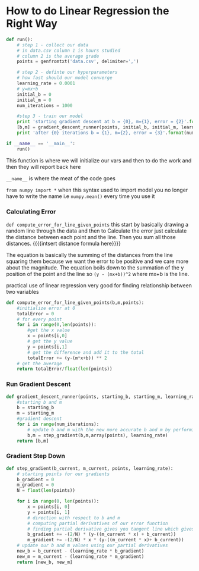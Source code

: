 # How to do Linear Regression the Right Way

``` python
def run():
    # step 1 - collect our data
    # in data.csv column 1 is hours studied
    # column 2 is the average grade
    points = genfromtxt('data.csv', delimiter=',')

    # step 2 - definte our hyperparameters
    # how fast should our model converge
    learning_rate = 0.0001
    # y=mx+b
    initial_b = 0
    initial_m = 0
    num_iterations = 1000

    #step 3 - train our model
    print 'starting gradient descent at b = {0}, m={1}, error = {2}'.format(initial_b,initial_m,compute_error_for_line_given_points(initial_b,initial_m,points))
    [b,m] = gradient_descent_runner(points, initial_b, initial_m, learning_rate, num_iterations)
    print 'after {0} iterations b = {1}, m={2}, error = {3}'.format(num_iterations,b,m,compute_error_for_line_given_points(b,m,points))

if __name__ == '__main__':
    run()

```
This function is where we will initialize our vars and then  to do the work and then they will report back here

`__name__` is where the meat of the code goes

`from numpy import *` when this syntax used to import model you no longer have
to write the name i.e `numpy.mean()` every time you use it

### Calculating Error
`def compute_error_for_line_given_points` this start by basically drawing a random line
through the data and then to Calculate the error just calculate the distance between
each point and the line.  Then you sum all those distances.  {{{{intsert distance formula here}}}}

The equation is basically the summing of the distances from the line squaring them because we want
the error to be positive and we care more about the magnitude.  The equation boils down to the
summation of the y position of the point and the line so `(y - (mx+b))^2` where mx+b is the line.

practical use of linear regression
very good for finding relationship between two variables

``` python
def compute_error_for_line_given_points(b,m,points):
    #initialize error at 0
    totalError = 0
    # for every point
    for i in range(0,len(points)):
        #get the x value
        x = points[i,0]
        # get the y value
        y = points[i,1]
        # get the difference and add it to the total
        totalError += (y-(m*x+b)) ** 2
    # get the average
    return totalError/float(len(points))
```

### Run Gradient Descent

``` python
def gradient_descent_runner(points, starting_b, starting_m, learning_rate, num_iterations):
    #starting b and m
    b = starting_b
    m = starting_m
    #gradient descent
    for i in range(num_iterations):
        # update b and m with the new more accurate b and m by performing gradient step
        b,m = step_gradient(b,m,array(points), learning_rate)
    return [b,m]
```

### Gradient Step Down

``` python
def step_gradient(b_current, m_current, points, learning_rate):
    # starting points for our gradients
    b_gradient = 0
    m_gradient = 0
    N = float(len(points))

    for i in range(0, len(points)):
        x = points[i, 0]
        y = points[i, 1]
        # direction with respect to b and m
        # computing partial derivatives of our error function
        # finding partial derivative gives you tangent line which gives you the direction
        b_gradient += -(2/N) * (y-((m_current * x) + b_current))
        m_gradient += -(2/N) * x * (y-((m_current * x)+ b_current))
    # update our b and m values using our partial derivatives
    new_b = b_current - (learning_rate * b_gradient)
    new_m = m_current - (learning_rate * m_gradient)
    return [new_b, new_m]
```
